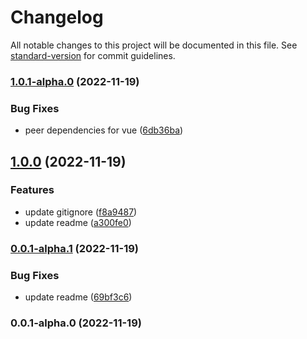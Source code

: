 # Changelog

All notable changes to this project will be documented in this file. See [standard-version](https://github.com/conventional-changelog/standard-version) for commit guidelines.

### [1.0.1-alpha.0](https://github.com/vuthanhbayit/log-proxy/compare/v1.0.0...v1.0.1-alpha.0) (2022-11-19)


### Bug Fixes

* peer dependencies for vue ([6db36ba](https://github.com/vuthanhbayit/log-proxy/commit/6db36bae8179f5b32c649f7f98a55722099a3a6f))

## [1.0.0](https://github.com/vuthanhbayit/log-proxy/compare/v0.0.1-alpha.1...v1.0.0) (2022-11-19)


### Features

* update gitignore ([f8a9487](https://github.com/vuthanhbayit/log-proxy/commit/f8a948706f2ce5963c8e7c5577e3fec52d36590e))
* update readme ([a300fe0](https://github.com/vuthanhbayit/log-proxy/commit/a300fe05c9f98f71390194dd05e0cc801fc212c6))

### [0.0.1-alpha.1](https://github.com/vuthanhbayit/log-proxy/compare/v0.0.1-alpha.0...v0.0.1-alpha.1) (2022-11-19)


### Bug Fixes

* update readme ([69bf3c6](https://github.com/vuthanhbayit/log-proxy/commit/69bf3c6049e85ca33114d9a9698224c09a4859cd))

### 0.0.1-alpha.0 (2022-11-19)
